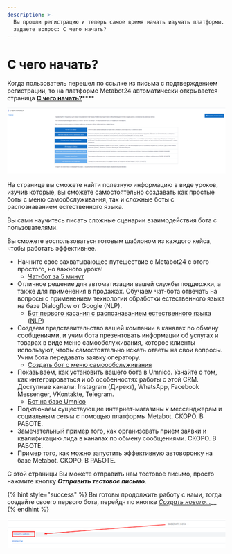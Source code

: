 ```yaml
---
description: >-
  Вы прошли регистрацию и теперь самое время начать изучать платформы. Вы
  задаете вопрос: С чего начать?
---
```


# С чего начать?

Когда пользователь перешел по ссылке из письма с подтверждением регистрации, то на платформе Metabot24 автоматически открывается страница [**С чего начать?**](https://app.metabot24.com/start)\*\*\*\*

![&#x421;&#x442;&#x440;&#x430;&#x43D;&#x438;&#x446;&#x430; &quot;&#x421; &#x447;&#x435;&#x433;&#x43E; &#x43D;&#x430;&#x447;&#x430;&#x442;&#x44C;?&quot;](../.gitbook/assets/izobrazhenie%20%28200%29.png)

На странице вы сможете найти полезную информацию в виде уроков, изучив которые, вы сможете самостоятельно создавать как простые  боты с меню самообслуживания, так и сложные боты с распознаванием естественного языка.

Вы сами научитесь писать сложные сценарии взаимодействия бота с пользователями.

Вы сможете воспользоваться готовым шаблоном из каждого кейса, чтобы работать эффективнее.

* Начните свое захватывающее путешествие с Metabot24 с этого простого, но важного урока! 
  * [Чат-бот за 5 минут](https://metarex.gitbook.io/metabot24/stati/bot-za-5-minut)
* Отличное решение для автоматизации вашей службы поддержки, а также для применения в продажах. Обучаем чат-бота отвечать на вопросы с применением технологии обработки естественного языка на базе Dialogflow от Google \(NLP\). 
  * [Бот первого касания с распознаванием естественного языка \(NLP\)](https://metarex.gitbook.io/metabot24/stati/bot-pervogo-kasaniya-s-nlp)
* Создаем представительство вашей компании в каналах по обмену сообщениями, и учим бота презентовать информации об услугах и товарах в виде меню самообслуживания, которое клиенты используют, чтобы самостоятельно искать ответы на свои вопросы. Учим бота передавать заявку оператору.
  * [Создать бот с меню самоообслуживания](https://metarex.gitbook.io/metabot24/stati/bot-s-menyu-samoobsluzhivaniya)
* Показываем, как установить вашего бота в Umnico. Узнайте о том, как интегрироваться и об особенностях работы с этой CRM. Доступные каналы: Instagram \(Директ\), WhatsApp, Facebook Messenger, VKontakte, Telegram.
  * [Бот на базе Umnico](https://metarex.gitbook.io/metabot24/lessons/bot-na-baze-umnico)
* Подключаем существующие интернет-магазины к мессенджерам и социальным сетям с помощью платформы Metabot. СКОРО. В РАБОТЕ.
* Замечательный пример того, как организовать прием заявки и квалификацию лида в каналах по обмену сообщениями. СКОРО. В РАБОТЕ.
* Пример того, как можно запустить эффективную автоворонку на базе Metabot. СКОРО. В РАБОТЕ.

С этой страницы Вы можете отправить нам тестовое письмо, просто нажмите кнопку _**Отправить тестовое письмо**_.

{% hint style="success" %}
Вы готовы продолжить работу с нами, тогда создайте своего первого бота, перейдя по кнопке [_Создать нового..._](https://app.metabot24.com/bot/create)\_\_
{% endhint %}

![](../.gitbook/assets/izobrazhenie%20%28409%29.png)

